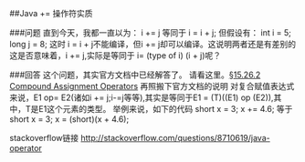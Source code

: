 ##Java += 操作符实质

###问题
直到今天，我都一直以为：
i += j 等同于 i = i + j;
但假设有：
int i = 5;
long j = 8;
这时 i = i + j不能编译，但i += j却可以编译。这说明两者还是有差别的
这是否意味着，i += j,实际是等同于 i= (type of i) (i + j)呢？

###回答
这个问题，其实官方文档中已经解答了。 请看这里。[§15.26.2 Compound Assignment Operators](http://docs.oracle.com/javase/specs/jls/se5.0/html/expressions.html#15.26.2 )
再照搬下官方文档的说明
对复合赋值表达式来说，E1 op= E2(诸如i += j;i-=j等等),其实是等同于E1 = (T)((E1) op (E2)),其中，T是E1这个元素的类型。
举例来说，如下的代码
short x = 3;
x += 4.6;
等于
short x = 3;
x = (short)(x + 4.6);


stackoverflow链接
http://stackoverflow.com/questions/8710619/java-operator